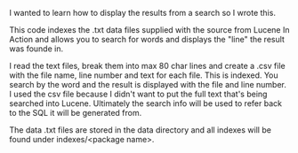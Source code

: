 
I wanted to learn how to display the results from
a search so I wrote this.

This code indexes the .txt data files supplied
with the source from Lucene In Action and allows
you to search for words and displays the "line"
the result was founde in.

I read the text files, break them into max 80 char
lines and create a .csv file with the file name,
line number and text for each file.  This is
indexed.  You search by the word and the result
is displayed with the file and line number.  I
used the csv file because I didn't want to
put the full text that's being searched into
Lucene.  Ultimately the search info will be
used to refer back to the SQL it will be 
generated from.

The data .txt files are stored in the data directory
and all indexes will be found under indexes/&lt;package name&gt;.

